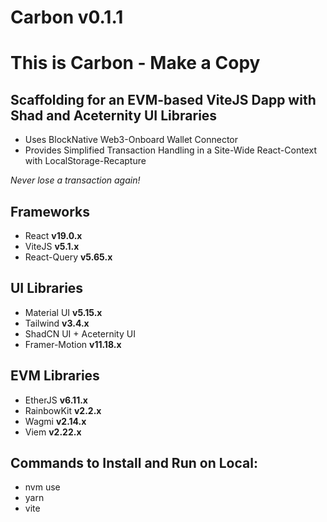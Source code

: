 # Carbon v0.1.1

# This is Carbon - Make a Copy

## Scaffolding for an EVM-based ViteJS Dapp with Shad and Aceternity UI Libraries

- Uses BlockNative Web3-Onboard Wallet Connector
- Provides Simplified Transaction Handling in a Site-Wide React-Context with LocalStorage-Recapture

*Never lose a transaction again!*

## Frameworks
- React **v19.0.x**
- ViteJS **v5.1.x**
- React-Query **v5.65.x**

## UI Libraries
- Material UI **v5.15.x**
- Tailwind **v3.4.x**
- ShadCN UI + Aceternity UI
- Framer-Motion **v11.18.x**

## EVM Libraries
- EtherJS **v6.11.x**
- RainbowKit **v2.2.x**
- Wagmi **v2.14.x**
- Viem **v2.22.x**

## Commands to Install and Run on Local:
- nvm use
- yarn
- vite
